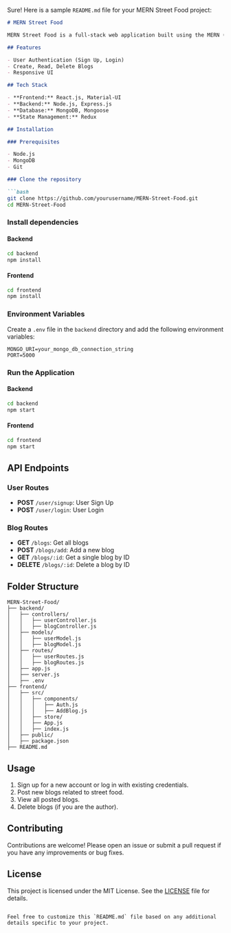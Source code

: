 Sure! Here is a sample `README.md` file for your MERN Street Food project:

```markdown
# MERN Street Food

MERN Street Food is a full-stack web application built using the MERN (MongoDB, Express.js, React.js, Node.js) stack. This project allows users to sign up, log in, and post blogs related to street food. 

## Features

- User Authentication (Sign Up, Login)
- Create, Read, Delete Blogs
- Responsive UI

## Tech Stack

- **Frontend:** React.js, Material-UI
- **Backend:** Node.js, Express.js
- **Database:** MongoDB, Mongoose
- **State Management:** Redux

## Installation

### Prerequisites

- Node.js
- MongoDB
- Git

### Clone the repository

```bash
git clone https://github.com/yourusername/MERN-Street-Food.git
cd MERN-Street-Food
```

### Install dependencies

#### Backend

```bash
cd backend
npm install
```

#### Frontend

```bash
cd frontend
npm install
```

### Environment Variables

Create a `.env` file in the `backend` directory and add the following environment variables:

```env
MONGO_URI=your_mongo_db_connection_string
PORT=5000
```

### Run the Application

#### Backend

```bash
cd backend
npm start
```

#### Frontend

```bash
cd frontend
npm start
```

## API Endpoints

### User Routes

- **POST** `/user/signup`: User Sign Up
- **POST** `/user/login`: User Login

### Blog Routes

- **GET** `/blogs`: Get all blogs
- **POST** `/blogs/add`: Add a new blog
- **GET** `/blogs/:id`: Get a single blog by ID
- **DELETE** `/blogs/:id`: Delete a blog by ID

## Folder Structure

```
MERN-Street-Food/
├── backend/
│   ├── controllers/
│   │   ├── userController.js
│   │   ├── blogController.js
│   ├── models/
│   │   ├── userModel.js
│   │   ├── blogModel.js
│   ├── routes/
│   │   ├── userRoutes.js
│   │   ├── blogRoutes.js
│   ├── app.js
│   ├── server.js
│   ├── .env
├── frontend/
│   ├── src/
│   │   ├── components/
│   │   │   ├── Auth.js
│   │   │   ├── AddBlog.js
│   │   ├── store/
│   │   ├── App.js
│   │   ├── index.js
│   ├── public/
│   ├── package.json
├── README.md
```

## Usage

1. Sign up for a new account or log in with existing credentials.
2. Post new blogs related to street food.
3. View all posted blogs.
4. Delete blogs (if you are the author).

## Contributing

Contributions are welcome! Please open an issue or submit a pull request if you have any improvements or bug fixes.

## License

This project is licensed under the MIT License. See the [LICENSE](LICENSE) file for details.
```

Feel free to customize this `README.md` file based on any additional details specific to your project.
